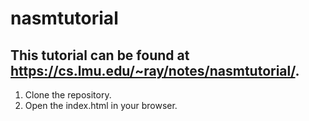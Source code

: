 # nasmtutorial
## This tutorial can be found at https://cs.lmu.edu/~ray/notes/nasmtutorial/.

1. Clone the repository.
2. Open the index.html in your browser.
